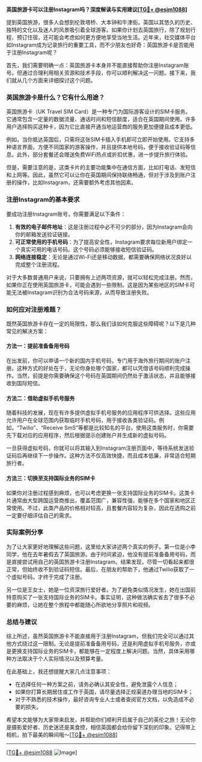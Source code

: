 **英国旅游卡可以注册Instagram吗？深度解读与实用建议[[TG💪+ @esim1088](https://t.me/s/esim1088)]**

提到英国旅游，很多人会想到伦敦塔桥、大本钟和牛津街。英国以其悠久的历史、独特的文化以及迷人的风景吸引着全球游客。如果你计划去英国旅行，除了规划行程、预订住宿，还可能会考虑如何更方便地享受当地生活。近年来，社交媒体平台如Instagram成为记录旅行的重要工具，而不少朋友也好奇：英国旅游卡是否能用于注册Instagram呢？

首先，我们需要明确一点：英国旅游卡本身并不能直接帮助你注册Instagram账号。但通过合理利用相关资源和技术手段，你可以顺利解决这一问题。接下来，我们就从几个方面来详细探讨这个问题。

### 英国旅游卡是什么？它有什么用途？

英国旅游卡（UK Travel SIM Card）是一种专门为国际游客设计的SIM卡服务。它通常包含一定量的数据流量、通话时间和短信额度，适合在英国期间使用。许多用户选择购买这种卡，因为它比直接开通当地运营商的服务更加便捷且成本更低。

例如，当你抵达英国后，只需将这张SIM卡插入手机即可立即开始使用。它支持多种语言界面，方便不同国家的游客操作，并且提供本地号码，便于接收验证码等信息。此外，部分套餐还会赠送免费WiFi热点或折扣优惠，进一步提升旅行体验。

但是，需要注意的是，这类卡片的主要功能集中在通信方面，比如打电话、发短信和上网等。因此，虽然它可以让你在英国期间保持联络畅通，但对于涉及到账户注册的操作，比如Instagram，还需要额外考虑其他因素。

### 注册Instagram的基本要求

要成功注册Instagram账号，你需要满足以下条件：

1. **有效的电子邮件地址**：这是注册过程中必不可少的部分，因为Instagram会向你的邮箱发送验证链接。
2. **可正常使用的手机号码**：为了提高安全性，Instagram要求每位新用户绑定一个真实可用的电话号码。这个号码必须能够接收短信验证码。
3. **网络连接稳定**：无论是通过Wi-Fi还是移动数据，都需要确保网络状况良好以完成整个注册流程。

对于大多数普通用户来说，只要拥有上述两项资源，就可以轻松完成注册。然而，如果你正在使用英国旅游卡，可能会遇到一些限制。这是因为某些地区的SIM卡可能无法被Instagram识别为合法号码来源，从而导致注册失败。

### 如何应对注册难题？

既然英国旅游卡存在一定的局限性，那么我们该如何克服这些障碍呢？以下是几种常见的解决方案：

#### 方法一：提前准备备用号码

在出发前，你可以申请一个新的国内手机号码，专门用于海外旅行期间的账户注册。这种方式的好处在于，无论你身处哪个国家，都可以凭借该号码顺利完成操作。当然，前提是你需要确保这个号码在英国期间仍然处于激活状态，并且能够接收到国际短信。

#### 方法二：借助虚拟手机号服务

随着科技的发展，现在有许多提供虚拟手机号服务的应用程序可供选择。这些应用允许用户在全球范围内获取临时手机号码，用于接收各类验证码。例如，“Twilio”、“Receive SmS”等都是比较知名的平台。使用这类服务时，你需要先下载对应的应用程序，然后根据提示创建账户并生成新的虚拟号码。

一旦获得虚拟号码，你就可以将其输入到Instagram注册页面中，等待系统发送验证码后再继续下一步操作。这种方法不仅高效快捷，而且成本低廉，非常适合短期旅行者。

#### 方法三：切换至支持国际业务的SIM卡

如果你对注册过程感到麻烦，也可以考虑更换一张支持国际业务的SIM卡。这类卡片通常由大型跨国运营商推出，覆盖范围广，兼容性强，能够在多个国家和地区正常使用。不过，此类产品的价格相对较高，且套餐内容较为复杂，因此在选购之前一定要仔细评估自己的需求。

### 实际案例分享

为了让大家更好地理解这些问题，这里给大家讲述两个真实的例子。第一位是小李同学，他在去年暑假去了英国旅游。由于时间紧迫，他没有提前准备备用号码，而是直接尝试用自己的英国旅游卡注册Instagram。结果发现，尽管一切看起来都很正常，但始终收不到验证码短信。最后，在朋友的帮助下，他通过Twilio获取了一个虚拟号码，才终于完成了注册。

另一位是王女士，她是一位资深旅行爱好者。为了避免类似情况发生，她在出国前特意购买了一张支持国际业务的SIM卡。事实证明，这种做法确实省去了很多不必要的麻烦，让她在整个旅程中都能随心所欲地分享照片和视频。

### 总结与建议

综上所述，虽然英国旅游卡不能直接用于注册Instagram，但我们完全可以通过其他方式绕过这一限制。无论是提前准备备用号码，还是利用虚拟手机号服务，亦或是更换支持国际业务的SIM卡，都能够在一定程度上解决问题。当然，具体采用哪种方法取决于个人实际情况以及预算考量。

在此基础上，我还想提醒大家几点注意事项：

- 在选择任何一种方案之前，请务必确认其安全性，避免泄露个人信息；
- 如果你打算长期居住或工作于英国，请尽量选择正规渠道办理当地的SIM卡；
- 对于不熟悉的技术操作，最好咨询专业人士或者查阅官方文档，以免造成不必要的损失。

希望本文能够为大家带来启发，并帮助你们顺利开启属于自己的英伦之旅！无论你是摄影爱好者、历史迷还是美食控，相信英国都会给你留下深刻的印象。记得带上相机，拍下最美的瞬间哦～[[TG💪+ @esim1088](https://t.me/s/esim1088)]

---

[[TG💪+ @esim1088](https://t.me/s/esim1088) ![Image](https://i.postimg.cc/4NQfJmqS/Snipaste-2025-05-13-00-14-12.png)]